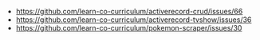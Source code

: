 * https://github.com/learn-co-curriculum/activerecord-crud/issues/66
* https://github.com/learn-co-curriculum/activerecord-tvshow/issues/36
* https://github.com/learn-co-curriculum/pokemon-scraper/issues/30

